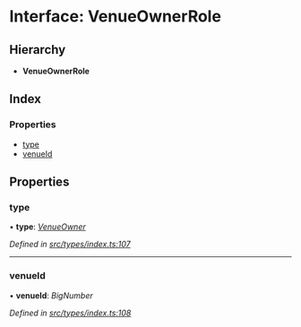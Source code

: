 # Interface: VenueOwnerRole

## Hierarchy

* **VenueOwnerRole**

## Index

### Properties

* [type](venueownerrole.md#type)
* [venueId](venueownerrole.md#venueid)

## Properties

###  type

• **type**: *[VenueOwner](../enums/roletype.md#venueowner)*

*Defined in [src/types/index.ts:107](https://github.com/PolymathNetwork/polymesh-sdk/blob/cfab557b/src/types/index.ts#L107)*

___

###  venueId

• **venueId**: *BigNumber*

*Defined in [src/types/index.ts:108](https://github.com/PolymathNetwork/polymesh-sdk/blob/cfab557b/src/types/index.ts#L108)*

